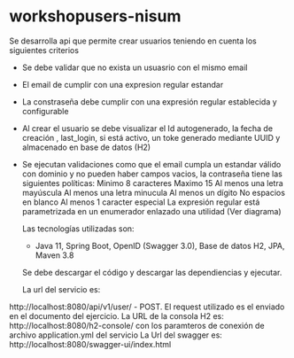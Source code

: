 # workshopusers-nisum
Se desarrolla api que permite crear usuarios teniendo en cuenta los siguientes criterios
- Se debe validar que no exista un usuasrio con el mismo email
- El email de cumplir con una expresion regular estandar
- La constraseña debe cumplir con una expresión regular establecida y configurable
- Al crear el usuario se debe visualizar el Id autogenerado, la fecha de creación , last_login, si está activo, un toke generado mediante UUID y almacenado en base de datos (H2)
- Se ejecutan validaciones como que el email cumpla un estandar válido con dominio y no pueden haber campos vacios, la contraseña tiene las siguientes políticas:
    Minimo 8 caracteres
    Maximo 15
    Al menos una letra mayúscula
    Al menos una letra minucula
    Al menos un dígito
    No espacios en blanco
    Al menos 1 caracter especial
  La expresión regular está parametrizada en un enumerador enlazado una utilidad (Ver diagrama)

  Las tecnologías utilizadas son:
  - Java 11, Spring Boot, OpenID (Swagger 3.0), Base de datos H2, JPA, Maven 3.8

  Se debe descargar el código y descargar las dependiencias y ejecutar.

  La url del servicio es:

http://localhost:8080/api/v1/user/ - POST. El request utilizado es el enviado en el documento del ejercicio.
La URL de la consola H2 es:
http://localhost:8080/h2-console/ con los paramteros de conexión de archivo application.yml del servicio
La Url del swagger es:
http://localhost:8080/swagger-ui/index.html
  
  
